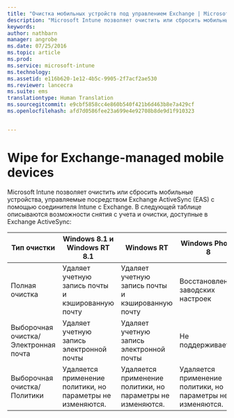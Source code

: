 ```yaml
---
title: "Очистка мобильных устройств под управлением Exchange | Microsoft Intune"
description: "Microsoft Intune позволяет очистить или сбросить мобильные устройства, управляемые Exchange ActiveSync (EAS) с помощью соединителя Intune с Exchange."
keywords: 
author: nathbarn
manager: angrobe
ms.date: 07/25/2016
ms.topic: article
ms.prod: 
ms.service: microsoft-intune
ms.technology: 
ms.assetid: e116b620-1e12-4b5c-9905-2f7acf2ae530
ms.reviewer: lancecra
ms.suite: ems
translationtype: Human Translation
ms.sourcegitcommit: e9cbf5858cc4e860b540f421b6d463b8e7a429cf
ms.openlocfilehash: afd7d0586fee23a699e4e92708b8de9d1f910323


---
```



# Wipe for Exchange-managed mobile devices
Microsoft Intune позволяет очистить или сбросить мобильные устройства, управляемые посредством Exchange ActiveSync (EAS) с помощью соединителя Intune с Exchange. В следующей таблице описываются возможности снятия с учета и очистки, доступные в Exchange ActiveSync:

|Тип очистки|Windows 8.1 и Windows RT 8.1|Windows RT|Windows Phone 8|iOS|Android|
|----------------|----------------------------------|--------------|-------------------|-------|-----------|
|Полная очистка|Удаляет учетную запись почты и кэшированную почту|Удаляет учетную запись почты и кэшированную почту|Восстановление заводских настроек|Восстановление заводских настроек|Восстановление заводских настроек|
|Выборочная очистка/Электронная почта|Удаляет учетную запись электронной почты|Удаляет учетную запись электронной почты|Не поддерживается|Не поддерживается|Не поддерживается|
|Выборочная очистка/Политики|Удаляется применение политики, но параметры не изменяются.|Удаляется применение политики, но параметры не изменяются.|Удаляется применение политики, но параметры не изменяются.|Удаляется применение политики, но параметры не изменяются.|Удаляется применение политики, но параметры не изменяются.|



<!--HONumber=Jul16_HO4-->


